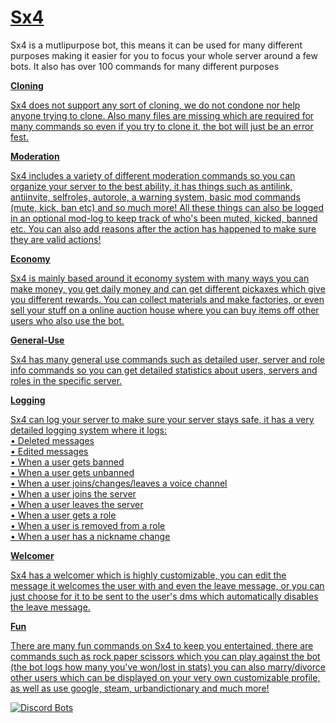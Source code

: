 # <u>__Sx4__</u>

Sx4 is a mutlipurpose bot, this means it can be used for many different purposes making it easier for you to focus your whole server around a few bots. It also has over 100 commands for many different purposes

<u>__Cloning__<u>

Sx4 does not support any sort of cloning, we do not condone nor help anyone trying to clone. Also many files are missing which are required for many commands so even if you try to clone it, the bot will just be an error fest.

<u>__Moderation__</u>

Sx4 includes a variety of different moderation commands so you can organize your server to the best ability, it has things such as antilink, antiinvite, selfroles, autorole, a warning system, basic mod commands (mute, kick, ban etc) and so much more! All these things can also be logged in an optional mod-log to keep track of who's been muted, kicked, banned etc. You can also add reasons after the action has happened to make sure they are valid actions!

<u>__Economy__</u>

Sx4 is mainly based around it economy system with many ways you can make money, you get daily money and can get different pickaxes which give you different rewards. You can collect materials and make factories, or even sell your stuff on a online auction house where you can buy items off other users who also use the bot.

<u>__General-Use__</u>

Sx4 has many general use commands such as detailed user, server and role info commands so you can get detailed statistics about users, servers and roles in the specific server.

<u>__Logging__</u>

Sx4 can log your server to make sure your server stays safe, it has a very detailed logging system where it logs:</br>
• Deleted messages</br>
• Edited messages</br>
• When a user gets banned</br>
• When a user gets unbanned</br>
• When a user joins/changes/leaves a voice channel</br>
• When a user joins the server</br>
• When a user leaves the server</br>
• When a user gets a role</br>
• When a user is removed from a role</br>
• When a user has a nickname change

<u>__Welcomer__</u>

Sx4 has a welcomer which is highly customizable, you can edit the message it welcomes the user with and even the leave message, or you can just choose for it to be sent to the user's dms which automatically disables the leave message.

<u>__Fun__</u>

There are many fun commands on Sx4 to keep you entertained, there are commands such as rock paper scissors which you can play against the bot (the bot logs how many you've won/lost in stats) you can also marry/divorce other users which can be displayed on your very own customizable profile, as well as use google, steam, urbandictionary and much more!

[![Discord Bots](https://discordbots.org/api/widget/440996323156819968.svg)](https://discordbots.org/bot/440996323156819968)
